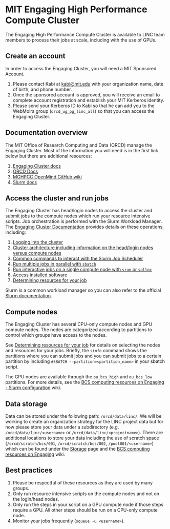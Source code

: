 # MIT Engaging High Performance Compute Cluster

The Engaging High Performance Compute Cluster is available to LINC team members to process their jobs at scale, including with the use of GPUs.

## Create an account

In order to access the Engaging Cluster, you will need a MIT Sponsored Account.

1. Please contact Kabi at kabi@mit.edu with your organization name, date of birth, and phone number.
2. Once the sponsored account is approved, you will receive an email to complete account registration and establish your MIT Kerberos identity.
3. Please send your Kerberos ID to Kabi so that he can add you to the WebMoira group (`orcd_ug_pg_linc_all`) so that you can access the Engaging Cluster.

## Documentation overview

The MIT Office of Research Computing and Data (ORCD) manage the Engaging Cluster.  Most of the information you will need is in the first link below but there are additional resources:

1. [Engaging Cluster docs](https://engaging-web.mit.edu/eofe-wiki/)
1. [ORCD Docs](https://orcd-docs.mit.edu/)
1. [MGHPCC OpenMind GitHub wiki](https://github.mit.edu/MGHPCC/OpenMind/wiki)
1. [Slurm docs](https://slurm.schedmd.com/overview.html)

## Access the cluster and run jobs

The Engaging Cluster has head/login nodes to access the cluster and submit jobs to the compute nodes which run your resource intensive scripts.  Job orchestration is performed with the Slurm Workload Manager.  The [Engaging Cluster Documentation](https://engaging-web.mit.edu/eofe-wiki/) provides details on these operations, including:

1. [Logging into the cluster](https://engaging-web.mit.edu/eofe-wiki/logging_in/)
1. [Cluster architecture including information on the head/login nodes versus compute nodes](https://engaging-web.mit.edu/eofe-wiki/slurm/cluster_workflow/)
1. [Common commands to interact with the Slurm Job Scheduler](https://engaging-web.mit.edu/eofe-wiki/slurm/slurm/)
1. [Run multiple jobs in parallel with `sbatch`](https://engaging-web.mit.edu/eofe-wiki/slurm/sbatch/)
1. [Run interactive jobs on a single compute node with `srun` or `salloc`](https://engaging-web.mit.edu/eofe-wiki/slurm/srun/)
1. [Access installed software](https://engaging-web.mit.edu/eofe-wiki/software/load_modules/)
1. [Determining resources for your job](https://engaging-web.mit.edu/eofe-wiki/slurm/resources/)

Slurm is a common workload manager so you can also refer to the official [Slurm documentation](https://slurm.schedmd.com/overview.html).

## Compute nodes

The Engaging Cluster has several CPU-only compute nodes and GPU compute nodes.  The nodes are categorized according to partitions to control which groups have access to the nodes.

See [Determining resources for your job](https://engaging-web.mit.edu/eofe-wiki/slurm/resources/) for details on selecting the nodes and resources for your jobs.  Briefly, the `sinfo` command shows the partitions where you can submit jobs and you can submit jobs to a certain partition by including `#SBATCH --partition=<partition_name>` in your sbatch script.

The GPU nodes are available through the `ou_bcs_high` and `ou_bcs_low` partitions.  For more details, see the [BCS computing resources on Engaging - Slurm configuration](https://github.mit.edu/MGHPCC/OpenMind/wiki/User-guide-for-BCS-computing-resources-on-Engaging#slurm-configuration) wiki.

## Data storage

Data can be stored under the following path: `/orcd/data/linc/`.  We will be working to create an organization strategy for the LINC project data but for now please store your data under a subdirectory (e.g. `/orcd/data/linc/<username>` or `/orcd/data/linc/<projectname>`).  There are additional locations to store your data including the use of scratch space (`/orcd/scratch/bcs/001`, `/orcd/scratch/bcs/002`, `/pool001/<username>`) which can be found under the [Storage](https://engaging-web.mit.edu/eofe-wiki/storage/) page and the [BCS computing resources on Engaging](https://github.mit.edu/MGHPCC/OpenMind/wiki/User-guide-for-BCS-computing-resources-on-Engaging) wiki.

## Best practices

1. Please be respectful of these resources as they are used by many groups.
1. Only run resource intensive scripts on the compute nodes and not on the login/head nodes.
1. Only run the steps in your script on a GPU compute node if those steps require a GPU.  All other steps should be run on a CPU-only compute node.
1. Monitor your jobs frequently (`squeue -u <username>`).